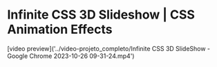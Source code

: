 # Infinite CSS 3D Slideshow | CSS Animation Effects

[video preview]('../video-projeto_completo/Infinite CSS 3D SlideShow - Google Chrome 2023-10-26 09-31-24.mp4')